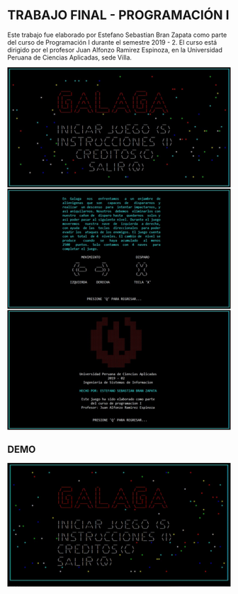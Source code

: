 # TRABAJO FINAL - PROGRAMACIÓN I

Este trabajo fue elaborado por Estefano Sebastian Bran Zapata como parte del curso de Programación I durante el semestre 2019 - 2. El curso está dirigido por el profesor Juan Alfonzo Ramirez Espinoza, en la Universidad Peruana de Ciencias Aplicadas, sede Villa. 

![alt text](https://github.com/SebastianBran/GALAGA/blob/master/Images/Captura%20de%20pantalla%202020-12-10%20121311.jpg)
![alt text](https://github.com/SebastianBran/GALAGA/blob/master/Images/Captura%20de%20pantalla%202020-12-10%20121425.jpg)
![alt text](https://github.com/SebastianBran/GALAGA/blob/master/Images/Captura%20de%20pantalla%202020-12-10%20121459.jpg)

## DEMO

![alt text](https://github.com/SebastianBran/GALAGA/blob/master/Images/Video_1607605750.gif)
